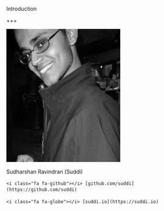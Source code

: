 Introduction

+++

![Suddi](assets/img/suddi.jpg)

<div class="align-points">
	<i class="fa fa-user"></i> Sudharshan Ravindran (Suddi)

	<i class="fa fa-github"></i> [github.com/suddi](https://github.com/suddi)

	<i class="fa fa-globe"></i> [suddi.io](https://suddi.io)
</div>
